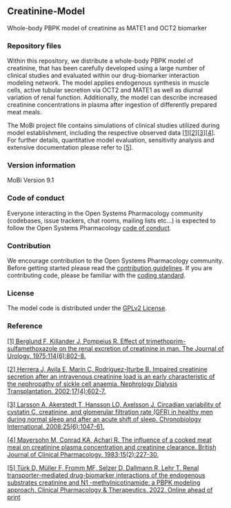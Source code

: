 ## Creatinine-Model
Whole-body PBPK model of creatinine as MATE1 and OCT2 biomarker

### Repository files
Within this repository, we distribute a whole-body PBPK model of creatinine, that has been carefully developed using a large number of clinical studies and evaluated within our drug-biomarker interaction modeling network. The model applies endogenous synthesis in muscle cells, active tubular secretion via OCT2 and MATE1 as well as diurnal variation of renal function. Additionally, the model can describe increased creatinine concentrations in plasma after ingestion of differently prepared meat meals.

The MoBi project file contains simulations of clinical studies utilized during model establishment, including the respective observed data [[1](#reference)][[2](#reference)][[3](#reference)][[4](#reference)]. For further details, quantitative model evaluation, sensitivity analysis and extensive documentation please refer to [[5](#reference)].

### Version information
MoBi Version 9.1

### Code of conduct
Everyone interacting in the Open Systems Pharmacology community (codebases, issue trackers, chat rooms, mailing lists etc...) is expected to follow the Open Systems Pharmacology [code of conduct](https://github.com/Open-Systems-Pharmacology/Suite/blob/master/CODE_OF_CONDUCT.md#contributor-covenant-code-of-conduct).

### Contribution
We encourage contribution to the Open Systems Pharmacology community. Before getting started please read the [contribution guidelines](https://github.com/Open-Systems-Pharmacology/Suite/blob/master/CONTRIBUTING.md#ways-to-contribute). If you are contributing code, please be familiar with the [coding standard](https://github.com/Open-Systems-Pharmacology/Suite/blob/master/CODING_STANDARDS.md#visual-studio-settings).

### License
The model code is distributed under the [GPLv2 License](https://github.com/Open-Systems-Pharmacology/Suite/blob/develop/LICENSE).

### Reference
[[1] Berglund F, Killander J, Pompeius R. Effect of trimethoprim-sulfamethoxazole on the renal excretion of creatinine in man. The Journal of Urology. 1975;114(6):802-8.](https://www.sciencedirect.com/science/article/abs/pii/S0022534717671490)

[[2] Herrera J, Avila E, Marín C, Rodríguez-Iturbe B. Impaired creatinine secretion after an intravenous creatinine load is an early characteristic of the nephropathy of sickle cell anaemia. Nephrology Dialysis Transplantation. 2002;17(4):602-7.](https://academic.oup.com/ndt/article/17/4/602/1835783?login=true)

[[3] Larsson A, Akerstedt T, Hansson LO, Axelsson J. Circadian variability of cystatin C, creatinine, and glomerular filtration rate (GFR) in healthy men during normal sleep and after an acute shift of sleep. Chronobiology International. 2008;25(6):1047-61.](https://www.tandfonline.com/doi/full/10.1080/07420520802553614)

[[4] Mayersohn M, Conrad KA, Achari R. The influence of a cooked meat meal on creatinine plasma concentration and creatinine clearance. British Journal of Clinical Pharmacology. 1983;15(2):227-30.](https://bpspubs.onlinelibrary.wiley.com/doi/abs/10.1111/j.1365-2125.1983.tb01490.x?sid=nlm%3Apubmed)

[[5] Türk D, Müller F, Fromm MF, Selzer D, Dallmann R, Lehr T. Renal transporter-mediated drug-biomarker interactions of the endogenous substrates creatinine and N1 -methylnicotinamide: a PBPK modeling approach. Clinical Pharmacology & Therapeutics. 2022. Online ahead of print](https://ascpt.onlinelibrary.wiley.com/doi/10.1002/cpt.2636)
